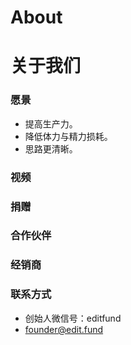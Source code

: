 # About
# 关于我们

### 愿景
- 提高生产力。
- 降低体力与精力损耗。
- 思路更清晰。

### 视频

### 捐赠

### 合作伙伴

### 经销商

### 联系方式
- 创始人微信号：editfund
- founder@edit.fund